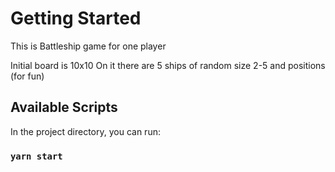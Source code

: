 # Getting Started 

This is Battleship game for one player

Initial board is 10x10
On it there are 5 ships of random size 2-5 and positions (for fun)



## Available Scripts

In the project directory, you can run:

### `yarn start`


